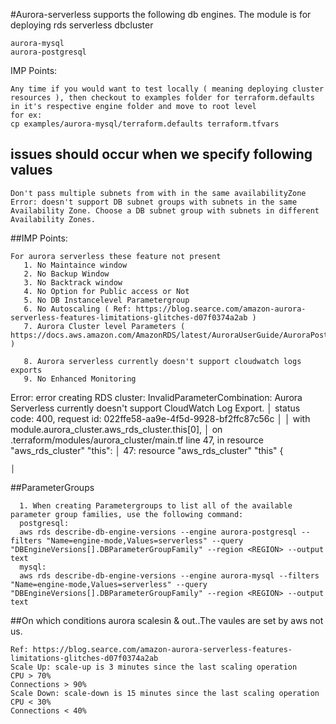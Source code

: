 #Aurora-serverless supports the following db engines. The module is for deploying rds serverless dbcluster
```
aurora-mysql
aurora-postgresql
```

IMP Points:
```
Any time if you would want to test locally ( meaning deploying cluster resources ), then checkout to examples folder for terraform.defaults in it's respective engine folder and move to root level
for ex: 
cp examples/aurora-mysql/terraform.defaults terraform.tfvars
```


## issues should occur when we specify following values
```
Don't pass multiple subnets from with in the same availabilityZone
Error: doesn't support DB subnet groups with subnets in the same Availability Zone. Choose a DB subnet group with subnets in different Availability Zones.
```

##IMP Points:
```
For aurora serverless these feature not present
   1. No Maintaince window
   2. No Backup Window
   3. No Backtrack window
   4. No Option for Public access or Not
   5. No DB Instancelevel Parametergroup 
   6. No Autoscaling ( Ref: https://blog.searce.com/amazon-aurora-serverless-features-limitations-glitches-d07f0374a2ab )
   7. Aurora Cluster level Parameters ( https://docs.aws.amazon.com/AmazonRDS/latest/AuroraUserGuide/AuroraPostgreSQL.Reference.ParameterGroups.html )
   
   8. Aurora serverless currently doesn't support cloudwatch logs exports
   9. No Enhanced Monitoring
   ```
   Error: error creating RDS cluster: InvalidParameterCombination: Aurora Serverless currently doesn't support CloudWatch Log Export.
│       status code: 400, request id: 022ffe58-aa9e-4f5d-9928-bf2ffc87c56c
│ 
│   with module.aurora_cluster.aws_rds_cluster.this[0],
│   on .terraform/modules/aurora_cluster/main.tf line 47, in resource "aws_rds_cluster" "this":
│   47: resource "aws_rds_cluster" "this" {
   ```
│ 
```

##ParameterGroups
```
  1. When creating Parametergroups to list all of the available parameter group families, use the following command:
  postgresql:
  aws rds describe-db-engine-versions --engine aurora-postgresql --filters "Name=engine-mode,Values=serverless" --query "DBEngineVersions[].DBParameterGroupFamily" --region <REGION> --output text
  mysql:
  aws rds describe-db-engine-versions --engine aurora-mysql --filters "Name=engine-mode,Values=serverless" --query "DBEngineVersions[].DBParameterGroupFamily" --region <REGION> --output text
```  

##On which conditions aurora scalesin & out..The vaules are set by aws not us.
```
Ref: https://blog.searce.com/amazon-aurora-serverless-features-limitations-glitches-d07f0374a2ab
Scale Up: scale-up is 3 minutes since the last scaling operation
CPU > 70%
Connections > 90%
Scale Down: scale-down is 15 minutes since the last scaling operation
CPU < 30%
Connections < 40%

```